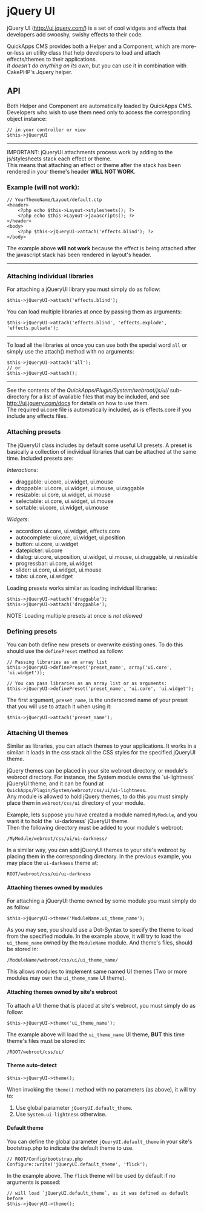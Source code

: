 jQuery UI
========

jQuery UI (http://ui.jquery.com/) is a set of cool widgets and effects that developers add swooshy, swishy effects to their code.

QuickApps CMS provides both a Helper and a Component, which are more-or-less an utility class that help developers to load and attach effects/themes
to their applications.  
_It doesn't do anything on its own_, but you can use it in combination with CakePHP's Jquery helper.


API
---

Both Helper and Component are automatically loaded by QuickApps CMS.  
Developers who wish to use them need only to access the corresponding object instance:

    // in your controller or view
    $this->jQueryUI

---

IMPORTANT:
jQueryUI attachments process work by adding to the js/stylesheets stack each effect or theme.  
This means that attaching an effect or theme after the stack has been rendered in your theme's header **WILL NOT WORK**.

### Example (will not work):

    // YourThemeName/Layout/default.ctp
	<header>
		<?php echo $this->Layout->stylesheets(); ?>
		<?php echo $this->Layout->javascripts(); ?>
	</header>
	<body>
		<?php $this->jQueryUI->attach('effects.blind'); ?>
	</body>

The example above **will not work** because the effect is being attached after the javascript stack has been rendered in layout's header.

---

	
### Attaching individual libraries

For attaching a jQueryUI library you must simply do as follow:

    $this->jQueryUI->attach('effects.blind');
	
You can load multiple libraries at once by passing them as arguments:

    $this->jQueryUI->attach('effects.blind', 'effects.explode', 'effects.pulsate');
	
---

To load all the libraries at once you can use both the special word `all` or simply use the attach() method with no arguments:

    $this->jQueryUI->attach('all');
	// or
	$this->jQueryUI->attach();

---

See the contents of the _QuickApps/Plugin/System/webroot/js/ui/_ sub-directory for a list of available files that may be included, and see
http://ui.jquery.com/docs for details on how to use them.  
The required ui.core file is automatically included, as is effects.core if you include any effects files.


### Attaching presets

The jQueryUI class includes by default some useful UI presets. A preset is basically a collection of individual libraries that can be
attached at the same time. Included presets are:

*Interactions*:

- draggable: ui.core, ui.widget, ui.mouse
- droppable: ui.core, ui.widget, ui.mouse, ui.raggable
- resizable: ui.core, ui.widget, ui.mouse
- selectable: ui.core, ui.widget, ui.mouse
- sortable: ui.core, ui.widget, ui.mouse


*Widgets*:

- accordion: ui.core, ui.widget, effects.core
- autocomplete: ui.core, ui.widget, ui.position
- button: ui.core, ui.widget
- datepicker: ui.core
- dialog: ui.core, ui.position, ui.widget, ui.mouse, ui.draggable, ui.resizable
- progressbar: ui.core, ui.widget
- slider: ui.core, ui.widget, ui.mouse
- tabs: ui.core, ui.widget


Loading presets works similar as loading individual libraries:

    $this->jQueryUI->attach('draggable');
    $this->jQueryUI->attach('droppable');
	
NOTE: Loading multiple presets at once is *not allowed*


### Defining presets

You can both define new presets or overwrite existing ones. To do this should use the `definePreset` method as follow:

    // Passing libraries as an array list
	$this->jQueryUI->definePreset('preset_name', array('ui.core', 'ui.widget'));

	// You can pass libraries as an array list or as arguments:
	$this->jQueryUI->definePreset('preset_name', 'ui.core', 'ui.widget');

The first argument, `preset_name`, is the underscored name of your preset that you will use to attach it when using it:

    $this->jQueryUI->attach('preset_name');
	

### Attaching UI themes

Similar as libraries, you can attach themes to your applications. It works in a similar: it loads in the css stack all the CSS styles for the specified
jQueryUI theme.

jQuery themes can be placed in your site webroot directory, or module's webroot directory. For instance, the System module owns the
´ui-lightness´ jQueryUI theme, and it can be found at `QuickApps/Plugin/System/webroot/css/ui/ui-lightness`.  
Any module is allowed to hold jQuery themes, to do this you must simply place them in `webroot/css/ui` directory of your module.

Example, lets suppose you have created a module named `MyModule`, and you want it to hold the ´ui-darkness´ jQueryUI theme.  
Then the following directory must be added to your module's webroot:

    /MyModule/webroot/css/ui/ui-darkness/

In a similar way, you can add jQueryUI themes to your site's webroot by placing them in the corresponding directory. In the previous
example, you may place the `ui-darkness` theme at:

    ROOT/webroot/css/ui/ui-darkness


#### Attaching themes owned by modules

For attaching a jQueryUI theme owned by some module you must simply do as follow:

    $this->jQueryUI->theme('ModuleName.ui_theme_name');

As you may see, you should use a Dot-Syntax to specify the theme to load from the specified module. In the example above, it will try
to load the `ui_theme_name` owned by the `ModuleName` module. And theme's files, should be stored in:

    /ModuleName/webroot/css/ui/ui_theme_name/

This allows modules to implement same named UI themes (Two or more modules may own the `ui_theme_name` UI theme).


#### Attaching themes owned by site's webroot

To attach a UI theme that is placed at site's webroot, you must simply do as follow:

    $this->jQueryUI->theme('ui_theme_name');

The example above will load the `ui_theme_name` UI theme, **BUT** this time theme's files must be stored in:

    /ROOT/webroot/css/ui/

#### Theme auto-detect

    $this->jQueryUI->theme();

When invoking the `theme()` method with no parameters (as above), it will try to:

1. Use global parameter `jQueryUI.default_theme`.
2. Use `System.ui-lightness` otherwise.


#### Default theme

You can define the global parameter `jQueryUI.default_theme` in your site's bootstrap.php to indicate the default theme to use.

    // ROOT/Config/bootstrap.php
    Configure::write('jQueryUI.default_theme', 'flick');

In the example above. The `flick` theme will be used by default if no arguments is passed:

    // will load `jQueryUI.default_theme`, as it was defined as default before
    $this->jQueryUI->theme();